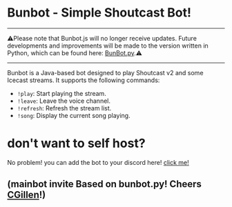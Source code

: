 
# Bunbot - Simple Shoutcast Bot!
----
⚠️Please note that Bunbot.js will no longer receive updates. Future developments and improvements will be made to the version written in Python, which can be found here: [BunBot.py](https://github.com/CGillen/BunBotPython).⚠️

---

Bunbot is a Java-based bot designed to play Shoutcast v2 and some Icecast streams. It supports the following commands:
- `!play`: Start playing the stream.
- `!leave`: Leave the voice channel.
- `!refresh`: Refresh the stream list.
- `!song`: Display the current song playing.

  
# don't want to self host?
No problem!
you can add the bot to your discord here! [click me!](https://discord.com/oauth2/authorize?client_id=1326598970885144637)


(mainbot invite Based on bunbot.py! Cheers [CGillen](https://github.com/CGillen)!)
---
